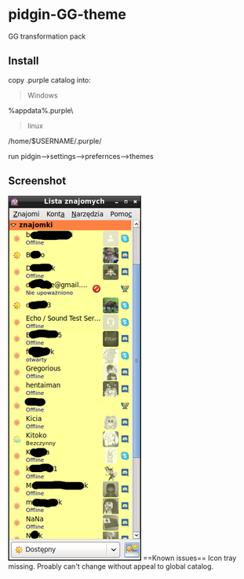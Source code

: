 # pidgin-GG-theme
GG transformation pack
## Install
copy .purple catalog into:
>Windows

%appdata%\.purple\

>linux

/home/$USERNAME/.purple/

run pidgin-->settings-->prefernces-->themes
## Screenshot
![screen](https://github.com/kompowiec/pidgin-GG-theme/blob/master/.purple/screenh.png)
==Known issues==
Icon tray missing. Proably can't change without appeal to global catalog.
